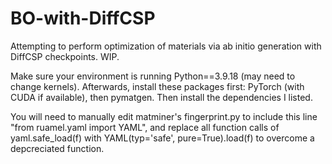 # BO-with-DiffCSP

Attempting to perform optimization of materials via ab initio generation with DiffCSP checkpoints. WIP.

Make sure your environment is running Python==3.9.18 (may need to change kernels). Afterwards, install these packages first: PyTorch (with CUDA if available), then pymatgen. Then install the dependencies I listed.

You will need to manually edit matminer's fingerprint.py to include this line "from ruamel.yaml import YAML", and replace all function calls of yaml.safe_load(f) with YAML(typ='safe', pure=True).load(f) to overcome a depcreciated function.
